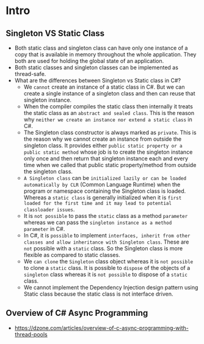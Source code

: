 # Intro

## Singleton VS Static Class
- Both static class and singleton class can have only one instance of a copy that is available in memory throughout the whole application. They both are used for holding the global state of an application.
- Both static classes and singleton classes can be implemented as thread-safe.
- What are the differences between Singleton vs Static class in C#?
  - We `cannot` create an instance of a static class in C#. But we can create a single instance of a singleton class and then can reuse that singleton instance.
  - When the compiler compiles the static class then internally it treats the static class as an `abstract and sealed class`. This is the reason why `neither we create an instance nor extend a static class` in C#.
  - The Singleton class constructor is always marked as `private`. This is the reason why we cannot create an instance from outside the singleton class. It provides either `public static property or a public static method` whose job is to create the singleton instance only once and then return that singleton instance each and every time when we called that public static property/method from outside the singleton class.
  - `A Singleton class` can be `initialized lazily or can be loaded automatically by CLR` (Common Language Runtime) when the program or namespace containing the Singleton class is loaded. Whereas a `static class` is generally initialized when it is `first loaded for the first time and it may lead to potential classloader issues`.
  - It is `not possible` to pass the `static` class as a method `parameter` whereas we can pass the `singleton instance as a method parameter` in C#.
  - In C#, it is `possible` to implement `interfaces, inherit from other classes and allow inheritance with Singleton class`. These are `not` possible with a `static` class. So the Singleton class is more flexible as compared to static classes.
  - We `can clone` the `Singleton` class object whereas it is `not possible` to clone a `static` class. It is possible to `dispose` of the objects of a `singleton` class whereas it is `not possible` to dispose of a `static` class.
  - We cannot implement the Dependency Injection design pattern using Static class because the static class is not interface driven.

## Overview of C# Async Programming
- https://dzone.com/articles/overview-of-c-async-programming-with-thread-pools